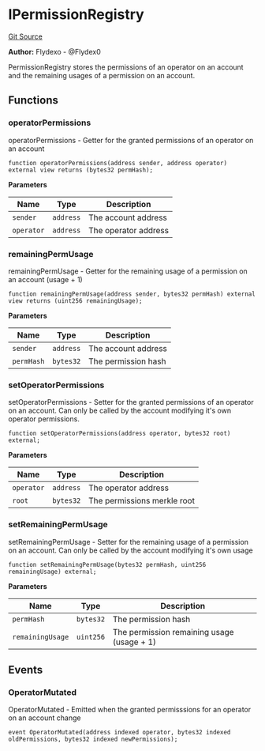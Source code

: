 # IPermissionRegistry
[Git Source](https://github.com/permissivelabs/core/blob/d0719570d71b02a6308e94b636f8594e86ad2ce4/src/interfaces/IPermissionRegistry.sol)

**Author:**
Flydexo - @Flydex0

PermissionRegistry stores the permissions of an operator on an account and the remaining usages of a permission on an account.


## Functions
### operatorPermissions

operatorPermissions - Getter for the granted permissions of an operator on an account


```solidity
function operatorPermissions(address sender, address operator) external view returns (bytes32 permHash);
```
**Parameters**

|Name|Type|Description|
|----|----|-----------|
|`sender`|`address`|The account address|
|`operator`|`address`|The operator address|


### remainingPermUsage

remainingPermUsage - Getter for the remaining usage of a permission on an account (usage + 1)


```solidity
function remainingPermUsage(address sender, bytes32 permHash) external view returns (uint256 remainingUsage);
```
**Parameters**

|Name|Type|Description|
|----|----|-----------|
|`sender`|`address`|The account address|
|`permHash`|`bytes32`|The permission hash|


### setOperatorPermissions

setOperatorPermissions - Setter for the granted permissions of an operator on an account. Can only be called by the account modifying it's own operator permissions.


```solidity
function setOperatorPermissions(address operator, bytes32 root) external;
```
**Parameters**

|Name|Type|Description|
|----|----|-----------|
|`operator`|`address`|The operator address|
|`root`|`bytes32`|The permissions merkle root|


### setRemainingPermUsage

setRemainingPermUsage - Setter for the remaining usage of a permission on an account. Can only be called by the account modifying it's own usage


```solidity
function setRemainingPermUsage(bytes32 permHash, uint256 remainingUsage) external;
```
**Parameters**

|Name|Type|Description|
|----|----|-----------|
|`permHash`|`bytes32`|The permission hash|
|`remainingUsage`|`uint256`|The permission remaining usage (usage + 1)|


## Events
### OperatorMutated
OperatorMutated - Emitted when the granted permisssions for an operator on an account change


```solidity
event OperatorMutated(address indexed operator, bytes32 indexed oldPermissions, bytes32 indexed newPermissions);
```

